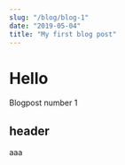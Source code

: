 ```yaml
---
slug: "/blog/blog-1"
date: "2019-05-04"
title: "My first blog post"
---
```


# Hello

Blogpost number 1

## header 

aaa